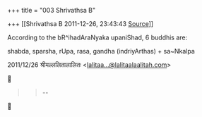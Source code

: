 +++
title = "003 Shrivathsa B"

+++
[[Shrivathsa B	2011-12-26, 23:43:43 [Source](https://groups.google.com/g/bvparishat/c/6TbDNZHO6nM)]]



According to the bR^ihadAraNyaka upaniShad, 6 buddhis are:

shabda, sparsha, rUpa, rasa, gandha (indriyArthas) + sa\~Nkalpa  
  

2011/12/26 श्रीमल्ललितालालितः \<[lalitaa...@lalitaalaalitah.com]()\>  



> 
> > 
> > --  
> > 
> > 



